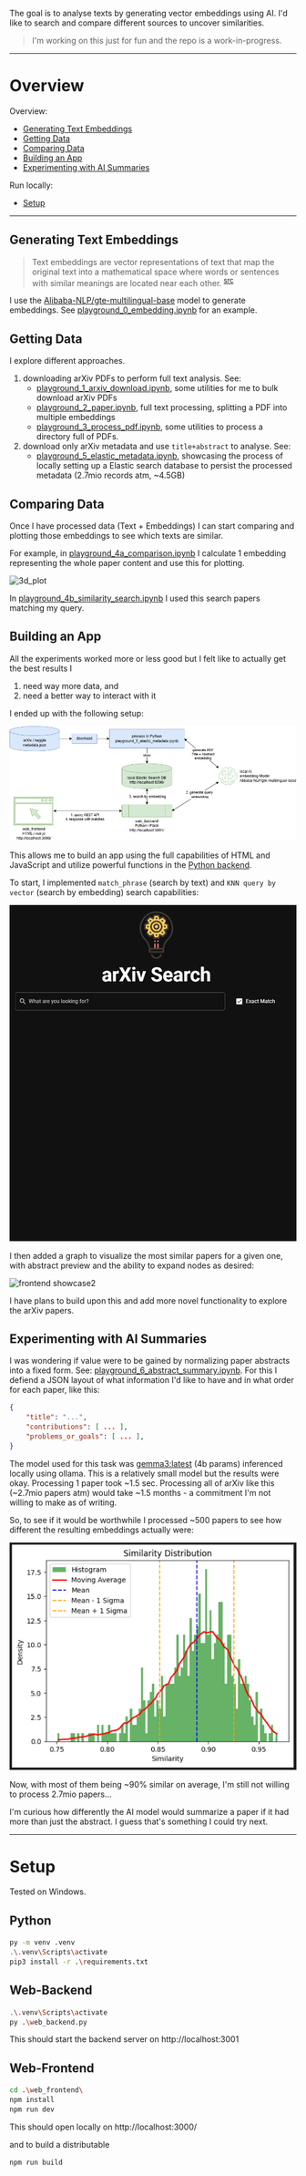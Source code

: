The goal is to analyse texts by generating vector embeddings using AI. I'd like to search and compare different sources to uncover similarities.

> I'm working on this just for fun and the repo is a work-in-progress.

---
# Overview

Overview:
- [Generating Text Embeddings](#generate_text_embedding)
- [Getting Data](#getting_data)
- [Comparing Data](#comparing_data)
- [Building an App](#building_app)
- [Experimenting with AI Summaries](#ai_summaries)

Run locally:
- [Setup](#setup)
---

## <a id="generate_text_embedding"></a>Generating Text Embeddings

> Text embeddings are vector representations of text that map the original text into a mathematical space where words or sentences with similar meanings are located near each other. <sup>[src](https://www.geeksforgeeks.org/what-is-text-embedding/)</sup>

I use the [Alibaba-NLP/gte-multilingual-base](https://huggingface.co/Alibaba-NLP/gte-multilingual-base) model to generate embeddings.
See [playground_0_embedding.ipynb](playground_0_embedding.ipynb) for an example.

## <a id="getting_data"></a>Getting Data
I explore different approaches.

1. downloading arXiv PDFs to perform full text analysis. See:
    - [playground_1_arxiv_download.ipynb](playground_1_arxiv_download.ipynb), some utilities for me to bulk download arXiv PDFs
    - [playground_2_paper.ipynb](playground_2_paper.ipynb), full text processing, splitting a PDF into multiple embeddings
    - [playground_3_process_pdf.ipynb](playground_3_process_pdf.ipynb), some utilities to process a directory full of PDFs.
2. download only arXiv metadata and use `title+abstract` to analyse. See:
    - [playground_5_elastic_metadata.ipynb](playground_5_elastic_metadata.ipynb), showcasing the process of locally setting up a Elastic search database to persist the processed metadata (2.7mio records atm, ~4.5GB)

## <a id="comparing_data"></a>Comparing Data
Once I have processed data (Text + Embeddings) I can start comparing and plotting those embeddings to see which texts are similar.

For example, in [playground_4a_comparison.ipynb](playground_4a_comparison.ipynb) I calculate 1 embedding representing the whole paper content and use this for plotting.

![3d_plot](./assets/3d_plot.gif)

In [playground_4b_similarity_search.ipynb](playground_4b_similarity_search.ipynb) I used this search papers matching my query.

## <a id="building_app"></a>Building an App
All the experiments worked more or less good but I felt like to actually get the best results I
1. need way more data, and
2. need a better way to interact with it

I ended up with the following setup:

![component architecture](./assets/diagram.drawio.png)

This allows me to build an app using the full capabilities of HTML and JavaScript and utilize powerful functions in the [Python backend](web_backend.py).

To start, I implemented `match_phrase` (search by text) and `KNN query by vector` (search by embedding) search capabilities:

![frontend showcase](./assets/frontend_showcase.gif)

I then added a graph to visualize the most similar papers for a given one, with abstract preview and the ability to expand nodes as desired:

![frontend showcase2](./assets/frontend_showcase2.gif)


I have plans to build upon this and add more novel functionality to explore the arXiv papers.

## <a id="ai_summaries"></a>Experimenting with AI Summaries


I was wondering if value were to be gained by normalizing paper abstracts into a fixed form.
See: [playground_6_abstract_summary.ipynb](playground_6_abstract_summary.ipynb).
For this I defiend a JSON layout of what information I'd like to have and in what order for each paper, like this:
```json
{
    "title": "...",
    "contributions": [ ... ],
    "problems_or_goals": [ ... ],
}
```

The model used for this task was [gemma3:latest](https://ollama.com/library/gemma3:4b) (4b params) inferenced locally using ollama. This is a relatively small model but the results were okay. Processing 1 paper took ~1.5 sec. Processing all of arXiv like this (~2.7mio papers atm) would take ~1.5 months - a commitment I'm not willing to make as of writing.

So, to see if it would be worthwhile I processed ~500 papers to see how different the resulting embeddings actually were:

![histogram](./assets/histogram.png)

Now, with most of them being ~90% similar on average, I'm still not willing to process 2.7mio papers...

I'm curious how differently the AI model would summarize a paper if it had more than just the abstract. I guess that's something I could try next.

---
# <a id="setup"></a>Setup
Tested on Windows.

## Python
```bash
py -m venv .venv
.\.venv\Scripts\activate
pip3 install -r .\requirements.txt
```

## Web-Backend
```bash
.\.venv\Scripts\activate
py .\web_backend.py
```

This should start the backend server on http://localhost:3001

## Web-Frontend
```bash
cd .\web_frontend\
npm install
npm run dev
```
This should open locally on http://localhost:3000/

and to build a distributable
```bash
npm run build
```